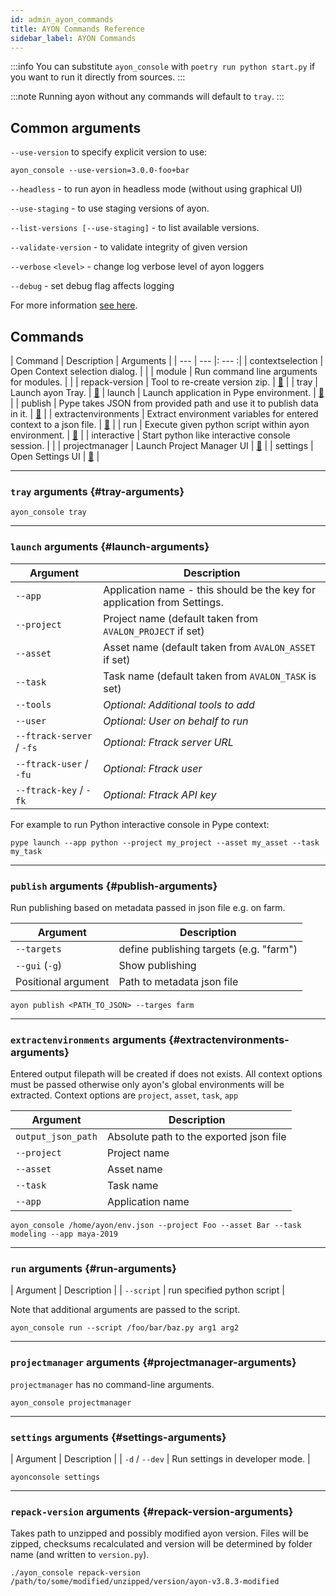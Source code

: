 ```yaml
---
id: admin_ayon_commands
title: AYON Commands Reference
sidebar_label: AYON Commands
---
```


:::info
You can substitute `ayon_console` with `poetry run python start.py` if you want to run it
directly from sources.
:::

:::note
Running ayon without any commands will default to `tray`.
:::

## Common arguments
`--use-version` to specify explicit version to use:
```shell
ayon_console --use-version=3.0.0-foo+bar
```
`--headless` - to run ayon in headless mode (without using graphical UI)

`--use-staging` - to use staging versions of ayon.

`--list-versions [--use-staging]` - to list available versions.

`--validate-version` - to validate integrity of given version

`--verbose` `<level>` - change log verbose level of ayon loggers

`--debug` - set debug flag affects logging

For more information [see here](admin_use.md#run-ayon).

## Commands

| Command | Description | Arguments |
| --- | --- |: --- :|
| contextselection | Open Context selection dialog. |  |
| module | Run command line arguments for modules. |  |
| repack-version | Tool to re-create version zip. | [📑](#repack-version-arguments) |
| tray | Launch ayon Tray. | [📑](#tray-arguments)
| launch | Launch application in Pype environment. | [📑](#launch-arguments) |
| publish | Pype takes JSON from provided path and use it to publish data in it. | [📑](#publish-arguments) |
| extractenvironments | Extract environment variables for entered context to a json file. | [📑](#extractenvironments-arguments) |
| run | Execute given python script within ayon environment. | [📑](#run-arguments) |
| interactive | Start python like interactive console session. | |
| projectmanager | Launch Project Manager UI | [📑](#projectmanager-arguments) |
| settings | Open Settings UI | [📑](#settings-arguments) |

---
### `tray` arguments {#tray-arguments}

```shell
ayon_console tray
```
---

### `launch` arguments {#launch-arguments}

| Argument | Description |
| --- | --- |
| `--app` | Application name - this should be the key for application from Settings. |
| `--project` | Project name (default taken from `AVALON_PROJECT` if set) |
| `--asset` | Asset name (default taken from `AVALON_ASSET` if set) |
| `--task` | Task name (default taken from `AVALON_TASK` is set) |
| `--tools` | *Optional: Additional tools to add* |
| `--user` | *Optional: User on behalf to run* |
| `--ftrack-server` / `-fs` | *Optional: Ftrack server URL* |
| `--ftrack-user` / `-fu` | *Optional: Ftrack user* |
| `--ftrack-key` / `-fk` | *Optional: Ftrack API key* |

For example to run Python interactive console in Pype context:
```shell
pype launch --app python --project my_project --asset my_asset --task my_task
```

---
### `publish` arguments {#publish-arguments}

Run publishing based on metadata passed in json file e.g. on farm.

| Argument | Description |
| --- | --- |
| `--targets` | define publishing targets (e.g. "farm") |
| `--gui` (`-g`) | Show publishing |
| Positional argument | Path to metadata json file |

```shell
ayon publish <PATH_TO_JSON> --targes farm
```

---
### `extractenvironments` arguments {#extractenvironments-arguments}

Entered output filepath will be created if does not exists.
All context options must be passed otherwise only ayon's global environments will be extracted.
Context options are `project`, `asset`, `task`, `app`

| Argument | Description |
| --- | --- |
| `output_json_path` | Absolute path to the exported json file |
| `--project` | Project name |
| `--asset` | Asset name |
| `--task` | Task name |
| `--app` | Application name |

```shell
ayon_console /home/ayon/env.json --project Foo --asset Bar --task modeling --app maya-2019
```

---
### `run` arguments {#run-arguments}

| Argument | Description |
| `--script` | run specified python script |

Note that additional arguments are passed to the script.

```shell
ayon_console run --script /foo/bar/baz.py arg1 arg2
```

---
### `projectmanager` arguments {#projectmanager-arguments}
`projectmanager` has no command-line arguments.
```shell
ayon_console projectmanager
```

---
### `settings` arguments {#settings-arguments}

| Argument | Description |
| `-d` / `--dev` | Run settings in developer mode. |

```shell
ayonconsole settings
```

---
### `repack-version` arguments {#repack-version-arguments}
Takes path to unzipped and possibly modified ayon version. Files will be
zipped, checksums recalculated and version will be determined by folder name
(and written to `version.py`).

```shell
./ayon_console repack-version /path/to/some/modified/unzipped/version/ayon-v3.8.3-modified
```
